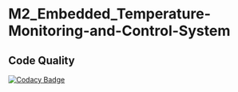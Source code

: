 # M2_Embedded_Temperature-Monitoring-and-Control-System
## Code Quality
[![Codacy Badge](https://app.codacy.com/project/badge/Grade/f9ba34de16504099840c71bbaa62a72b)](https://www.codacy.com/gh/praveenkumar136/M2_Embedded_Temperature-Monitoring-and-Control-System/dashboard?utm_source=github.com&amp;utm_medium=referral&amp;utm_content=praveenkumar136/M2_Embedded_Temperature-Monitoring-and-Control-System&amp;utm_campaign=Badge_Grade)
